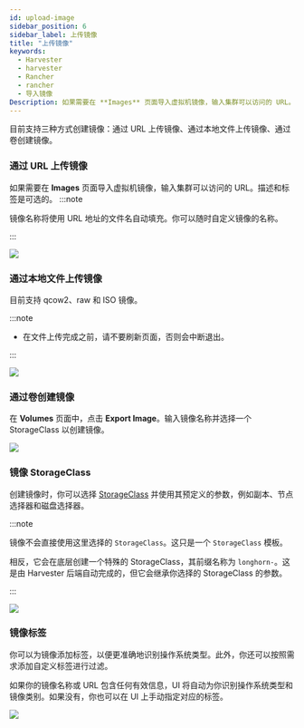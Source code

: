```yaml
---
id: upload-image
sidebar_position: 6
sidebar_label: 上传镜像
title: "上传镜像"
keywords:
  - Harvester
  - harvester
  - Rancher
  - rancher
  - 导入镜像
Description: 如果需要在 **Images** 页面导入虚拟机镜像，输入集群可以访问的 URL。镜像名称将使用 URL 地址的文件名自动填充。你可以随时在需要时对其进行自定义。
---
```


目前支持三种方式创建镜像：通过 URL 上传镜像、通过本地文件上传镜像、通过卷创建镜像。

### 通过 URL 上传镜像

如果需要在 **Images** 页面导入虚拟机镜像，输入集群可以访问的 URL。描述和标签是可选的。
:::note

镜像名称将使用 URL 地址的文件名自动填充。你可以随时自定义镜像的名称。


:::

![](/img/v1.1/upload-image.png)

### 通过本地文件上传镜像

目前支持 qcow2、raw 和 ISO 镜像。

:::note

- 在文件上传完成之前，请不要刷新页面，否则会中断退出。

:::

![](/img/v1.1/upload-image-local.png)


### 通过卷创建镜像

在 **Volumes** 页面中，点击 **Export Image**。输入镜像名称并选择一个 StorageClass 以创建镜像。

![](/img/v1.1/volume/export-volume-to-image-1.png)

### 镜像 StorageClass

创建镜像时，你可以选择 [StorageClass](./advanced/storageclass.md) 并使用其预定义的参数，例如副本、节点选择器和磁盘选择器。

:::note

镜像不会直接使用这里选择的 `StorageClass`。这只是一个 `StorageClass` 模板。

相反，它会在底层创建一个特殊的 StorageClass，其前缀名称为 `longhorn-`。这是由 Harvester 后端自动完成的，但它会继承你选择的 StorageClass 的参数。

:::

![](/img/v1.1/image-storageclass.png)

### 镜像标签

你可以为镜像添加标签，以便更准确地识别操作系统类型。此外，你还可以按照需求添加自定义标签进行过滤。

如果你的镜像名称或 URL 包含任何有效信息，UI 将自动为你识别操作系统类型和镜像类别。如果没有，你也可以在 UI 上手动指定对应的标签。

![](/img/v1.1/image-labels.png)